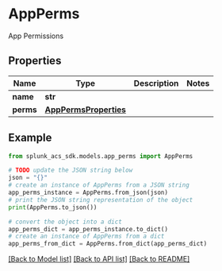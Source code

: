 # AppPerms

App Permissions

## Properties

Name | Type | Description | Notes
------------ | ------------- | ------------- | -------------
**name** | **str** |  | 
**perms** | [**AppPermsProperties**](AppPermsProperties.md) |  | 

## Example

```python
from splunk_acs_sdk.models.app_perms import AppPerms

# TODO update the JSON string below
json = "{}"
# create an instance of AppPerms from a JSON string
app_perms_instance = AppPerms.from_json(json)
# print the JSON string representation of the object
print(AppPerms.to_json())

# convert the object into a dict
app_perms_dict = app_perms_instance.to_dict()
# create an instance of AppPerms from a dict
app_perms_from_dict = AppPerms.from_dict(app_perms_dict)
```
[[Back to Model list]](../README.md#documentation-for-models) [[Back to API list]](../README.md#documentation-for-api-endpoints) [[Back to README]](../README.md)


